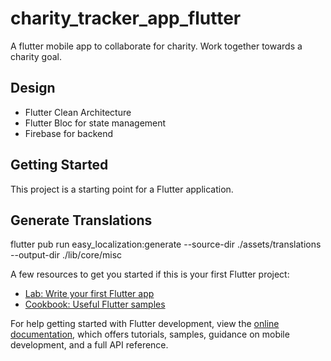 # charity_tracker_app_flutter

A flutter mobile app to collaborate for charity. Work together towards a charity goal.

## Design

- Flutter Clean Architecture
- Flutter Bloc for state management
- Firebase for backend


## Getting Started

This project is a starting point for a Flutter application.

## Generate Translations
flutter pub run easy_localization:generate --source-dir ./assets/translations --output-dir ./lib/core/misc


A few resources to get you started if this is your first Flutter project:

- [Lab: Write your first Flutter app](https://docs.flutter.dev/get-started/codelab)
- [Cookbook: Useful Flutter samples](https://docs.flutter.dev/cookbook)

For help getting started with Flutter development, view the
[online documentation](https://docs.flutter.dev/), which offers tutorials,
samples, guidance on mobile development, and a full API reference.
